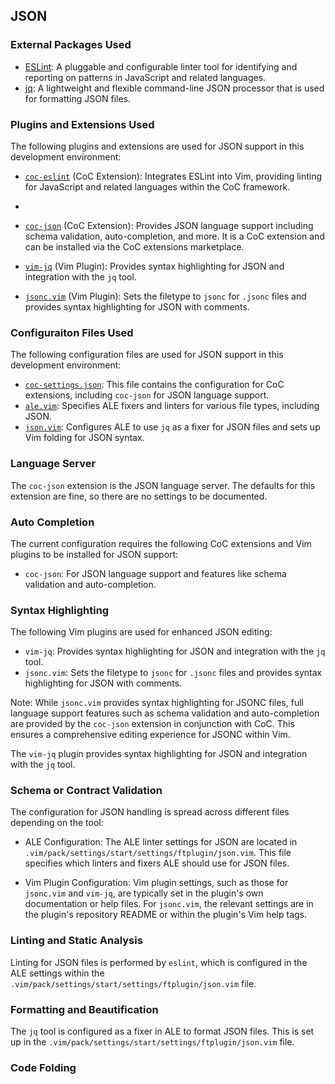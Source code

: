 ## JSON

### External Packages Used

* [ESLint](https://eslint.org/): A pluggable and configurable linter tool for
    identifying and reporting on patterns in JavaScript and related languages.
* [jq](https://stedolan.github.io/jq/): A lightweight and flexible
    command-line JSON processor that is used for formatting JSON files.

### Plugins and Extensions Used

The following plugins and extensions are used for JSON support in this development environment:

* [`coc-eslint`](https://github.com/neoclide/coc-eslint) (CoC Extension): Integrates ESLint into Vim, providing linting for JavaScript and related languages within the CoC framework.
*
* [`coc-json`](https://github.com/neoclide/coc-json) (CoC Extension): Provides JSON
language support including schema validation, auto-completion, and more. It is
a CoC extension and can be installed via the CoC extensions marketplace.

* [`vim-jq`](https://github.com/vito-c/jq.vim) (Vim Plugin): Provides syntax
highlighting for JSON and integration with the `jq` tool.

* [`jsonc.vim`](https://github.com/neoclide/jsonc.vim) (Vim Plugin): Sets the
filetype to `jsonc` for `.jsonc` files and provides syntax highlighting for
JSON with comments.

### Configuraiton Files Used

The following configuration files are used for JSON support in this development environment:

* [`coc-settings.json`](../.vim/coc-settings.json): This file contains the configuration for CoC extensions, including `coc-json` for JSON language support.
* [`ale.vim`](../.vim/pack/settings/start/settings/plugin/ale.vim): Specifies ALE fixers and linters for various file types, including JSON.
* [`json.vim`](../.vim/pack/settings/start/settings/ftplugin/json.vim): Configures ALE to use `jq` as a fixer for JSON files and sets up Vim folding for JSON syntax.

### Language Server

The `coc-json` extension is the JSON language server. The defaults for this
extension are fine, so there are no settings to be documented.

### Auto Completion

The current configuration requires the following CoC extensions and Vim
plugins to be installed for JSON support:

* `coc-json`: For JSON language support and features like schema validation
    and auto-completion.

### Syntax Highlighting

The following Vim plugins are used for enhanced JSON editing:

* `vim-jq`: Provides syntax highlighting for JSON and integration with the
    `jq` tool.
* `jsonc.vim`: Sets the filetype to `jsonc` for `.jsonc` files and provides
    syntax highlighting for JSON with comments.

Note: While `jsonc.vim` provides syntax highlighting for JSONC files, full
language support features such as schema validation and auto-completion are
provided by the `coc-json` extension in conjunction with CoC. This ensures
a comprehensive editing experience for JSONC within Vim.

The `vim-jq` plugin provides syntax highlighting for JSON and integration with
the `jq` tool.

### Schema or Contract Validation

The configuration for JSON handling is spread across different files depending
on the tool:

* ALE Configuration: The ALE linter settings for JSON are located in
    `.vim/pack/settings/start/settings/ftplugin/json.vim`. This file specifies
    which linters and fixers ALE should use for JSON files.

* Vim Plugin Configuration: Vim plugin settings, such as those for
    `jsonc.vim` and `vim-jq`, are typically set in the plugin's own
    documentation or help files. For `jsonc.vim`, the relevant settings are in
    the plugin's repository README or within the plugin's Vim help tags.

### Linting and Static Analysis

Linting for JSON files is performed by `eslint`, which is configured in the
ALE settings within the `.vim/pack/settings/start/settings/ftplugin/json.vim`
file.

### Formatting and Beautification

The `jq` tool is configured as a fixer in ALE to format JSON files. This is
set up in the `.vim/pack/settings/start/settings/ftplugin/json.vim` file.

### Code Folding
